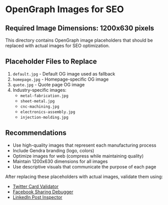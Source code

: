 # OpenGraph Images for SEO

## Required Image Dimensions: 1200x630 pixels

This directory contains OpenGraph image placeholders that should be replaced with actual images for SEO optimization.

## Placeholder Files to Replace

1. `default.jpg` - Default OG image used as fallback
2. `homepage.jpg` - Homepage-specific OG image
3. `quote.jpg` - Quote page OG image
4. Industry-specific images:
   - `metal-fabrication.jpg`
   - `sheet-metal.jpg`
   - `cnc-machining.jpg`
   - `electronics-assembly.jpg`
   - `injection-molding.jpg`

## Recommendations

- Use high-quality images that represent each manufacturing process
- Include Gendra branding (logo, colors)
- Optimize images for web (compress while maintaining quality)
- Maintain 1200x630 dimensions for all images
- Use descriptive visuals that communicate the purpose of each page

After replacing these placeholders with actual images, validate them using:
- [Twitter Card Validator](https://cards-dev.twitter.com/validator)
- [Facebook Sharing Debugger](https://developers.facebook.com/tools/debug/)
- [LinkedIn Post Inspector](https://www.linkedin.com/post-inspector/) 